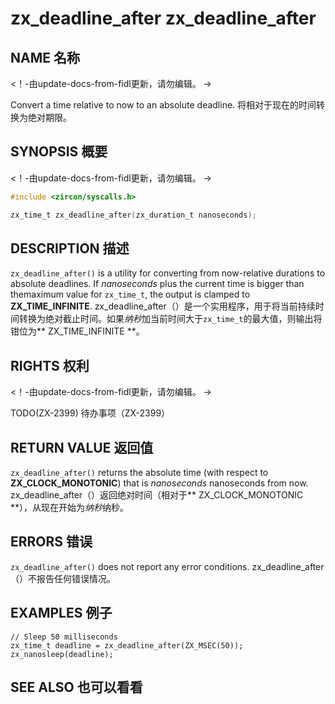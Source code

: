  
# zx_deadline_after  zx_deadline_after 

 
## NAME  名称 

<!-- Updated by update-docs-from-fidl, do not edit. -->  <！-由update-docs-from-fidl更新，请勿编辑。 ->

Convert a time relative to now to an absolute deadline.  将相对于现在的时间转换为绝对期限。

 
## SYNOPSIS  概要 

<!-- Updated by update-docs-from-fidl, do not edit. -->  <！-由update-docs-from-fidl更新，请勿编辑。 ->

```c
#include <zircon/syscalls.h>

zx_time_t zx_deadline_after(zx_duration_t nanoseconds);
```
 

 
## DESCRIPTION  描述 

`zx_deadline_after()` is a utility for converting from now-relative durations to absolute deadlines. If *nanoseconds* plus the current time is bigger than themaximum value for `zx_time_t`, the output is clamped to **ZX_TIME_INFINITE**. zx_deadline_after（）是一个实用程序，用于将当前持续时间转换为绝对截止时间。如果*纳秒*加当前时间大于`zx_time_t`的最大值，则输出将钳位为** ZX_TIME_INFINITE **。

 
## RIGHTS  权利 

<!-- Updated by update-docs-from-fidl, do not edit. -->  <！-由update-docs-from-fidl更新，请勿编辑。 ->

TODO(ZX-2399)  待办事项（ZX-2399）

 
## RETURN VALUE  返回值 

`zx_deadline_after()` returns the absolute time (with respect to **ZX_CLOCK_MONOTONIC**) that is *nanoseconds* nanoseconds from now. zx_deadline_after（）返回绝对时间（相对于** ZX_CLOCK_MONOTONIC **），从现在开始为*纳秒*纳秒。

 
## ERRORS  错误 

`zx_deadline_after()` does not report any error conditions.  zx_deadline_after（）不报告任何错误情况。

 
## EXAMPLES  例子 

```
// Sleep 50 milliseconds
zx_time_t deadline = zx_deadline_after(ZX_MSEC(50));
zx_nanosleep(deadline);
```
 

 
## SEE ALSO  也可以看看 

 

